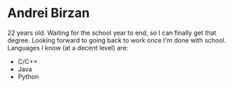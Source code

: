 # Andrei Birzan

22 years old.
Waiting for the school year to end, so I can finally get that degree.
Looking forward to going back to work once I'm done with school.
Languages I know (at a decent level) are:
- C/C++
- Java
- Python
